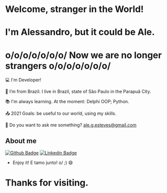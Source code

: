 <!--
**AleAGE/AleAGE** is a ✨ _special_ ✨ repository because its `README.md` (this file) appears on your GitHub profile.

Here are some ideas to get you started:

- 🔭 I’m currently working on ...
- 🌱 I’m currently learning ...
- 👯 I’m looking to collaborate on ...
- 🤔 I’m looking for help with ...
- 💬 Ask me about ...
- 📫 How to reach me: ...
- 😄 Pronouns: ...
- ⚡ Fun fact: ...
-->
# Welcome, stranger in the World!
# I'm Alessandro, but it could be Ale.
# o/o/o/o/o/o/o/ Now we are no longer strangers o/o/o/o/o/o/o/



:computer: I'm Developer!

:house_with_garden: I’m from Brazil. I live in Brazil, state of São Paulo in the Parapuã City.

:books: I'm always learning. At the moment: Delphi OOP; Python.

:outbox_tray: 2021 Goals: be useful to our world, using my skills.

💬 Do you want to ask me something? ale.g.esteves@gmail.com 


## About me

[![Github Badge](https://img.shields.io/badge/-Github-000?style=flat-square&logo=Github&logoColor=white&link=https://github.com/AleAGE)](https://github.com/AleAGE)             [![Linkedin Badge](https://img.shields.io/badge/-LinkedIn-blue?style=flat-square&logo=Linkedin&logoColor=white&link=https://www.linkedin.com/in/alessandro-ap-de-godoy-esteves-7489963b)](https://www.linkedin.com/in/alessandro-ap-de-godoy-esteves-7489963b)

- Enjoy it! E tamo junto! o/ ;) 😄 

# Thanks for visiting.
